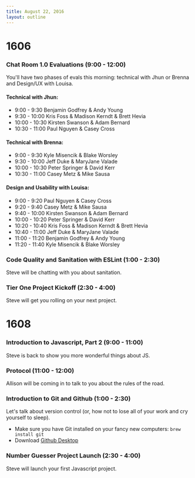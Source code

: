 ```yaml
---
title: August 22, 2016
layout: outline
---
```


# 1606

### Chat Room 1.0 Evaluations (9:00 - 12:00)

You'll have two phases of evals this morning: technical with Jhun or Brenna and Design/UX with Louisa.

#### Technical with Jhun:

* 9:00 - 9:30 Benjamin Godfrey & Andy Young
* 9:30 - 10:00 Kris Foss & Madison Kerndt & Brett Hevia
* 10:00 - 10:30 Kirsten Swanson & Adam Bernard
* 10:30 - 11:00 Paul Nguyen & Casey Cross

#### Technical with Brenna:

* 9:00 - 9:30 Kyle Misencik & Blake Worsley
* 9:30 - 10:00 Jeff Duke & MaryJane Valade
* 10:00 - 10:30 Peter Springer & David Kerr
* 10:30 - 11:00 Casey Metz & Mike Sausa

#### Design and Usability with Louisa:

* 9:00 - 9:20 Paul Nguyen & Casey Cross
* 9:20 - 9:40 Casey Metz & Mike Sausa
* 9:40 - 10:00 Kirsten Swanson & Adam Bernard
* 10:00 - 10:20 Peter Springer & David Kerr
* 10:20 - 10:40 Kris Foss & Madison Kerndt & Brett Hevia
* 10:40 - 11:00 Jeff Duke & MaryJane Valade
* 11:00 - 11:20 Benjamin Godfrey & Andy Young
* 11:20 - 11:40 Kyle Misencik & Blake Worsley

### Code Quality and Sanitation with ESLint (1:00 - 2:30)

Steve will be chatting with you about sanitation.

### Tier One Project Kickoff (2:30 - 4:00)

Steve will get you rolling on your next project.

# 1608

### Introduction to Javascript, Part 2 (9:00 - 11:00)

Steve is back to show you more wonderful things about JS.

### Protocol (11:00 - 12:00)

Allison will be coming in to talk to you about the rules of the road.

### Introduction to Git and Github (1:00 - 2:30)

Let's talk about version control (or, how not to lose all of your work and cry yourself to sleep).

- Make sure you have Git installed on your fancy new computers: `brew install git`
- Download [Github Desktop](https://desktop.github.com)

### Number Guesser Project Launch (2:30 - 4:00)

Steve will launch your first Javascript project.
